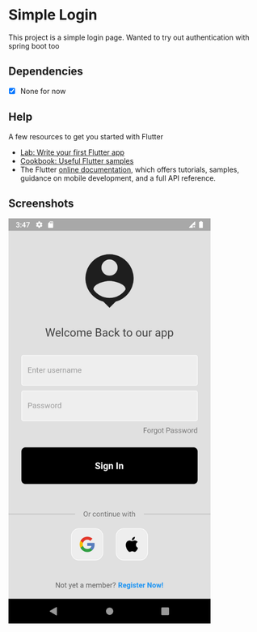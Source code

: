 # Simple Login

This project is a simple login page. Wanted to try out authentication with spring boot too

## Dependencies
- [x] None for now

## Help
A few resources to get you started with Flutter

- [Lab: Write your first Flutter app](https://docs.flutter.dev/get-started/codelab)
- [Cookbook: Useful Flutter samples](https://docs.flutter.dev/cookbook)
- The Flutter [online documentation](https://docs.flutter.dev/), which offers tutorials, samples, guidance on mobile development, and a full API reference.


## Screenshots
<img src="screenshots/Login.png" alt="Login Screen" style="width:400px;"/>


